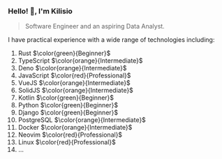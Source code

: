 
### Hello! 👋, I'm Kilisio

> Software Engineer and an aspiring Data Analyst.

I have practical experience with a wide range of technologies including: 

1. Rust $\color{green}{Beginner}$
2. TypeScript $\color{orange}{Intermediate}$
3. Deno $\color{orange}{Intermediate}$
4. JavaScript $\color{red}{Professional}$
5. VueJS $\color{orange}{Intermediate}$
6. SolidJS $\color{orange}{Intermediate}$
7. Kotlin $\color{green}{Beginner}$
8. Python $\color{green}{Beginner}$
9. Django $\color{green}{Beginner}$
10. PostgreSQL $\color{orange}{Intermediate}$
11. Docker $\color{orange}{Intermediate}$
12. Neovim $\color{red}{Professional}$
13. Linux $\color{red}{Professional}$
14. ...
